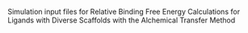Simulation input files for Relative Binding Free Energy Calculations for Ligands with Diverse Scaffolds with the Alchemical Transfer Method
